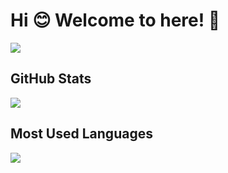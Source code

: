 # Hi :blush: Welcome to here! :wave:
<!--
**alvarosamudio/alvarosamudio** is a ✨ _special_ ✨ repository because its `README.md` (this file) appears on your GitHub profile.
-->
![](https://komarev.com/ghpvc/?username=alvarosamudio&color=blue)

## GitHub Stats
![](https://github-readme-stats.vercel.app/api?username=alvarosamudio&show_icons=true&icon_color=66ccff&text_color=24292e&bg_color=ffffff&hide_title=true")

## Most Used Languages
![](https://github-readme-stats.vercel.app/api/top-langs/?username=alvarosamudio&langs_count=8&hide_title=true)
